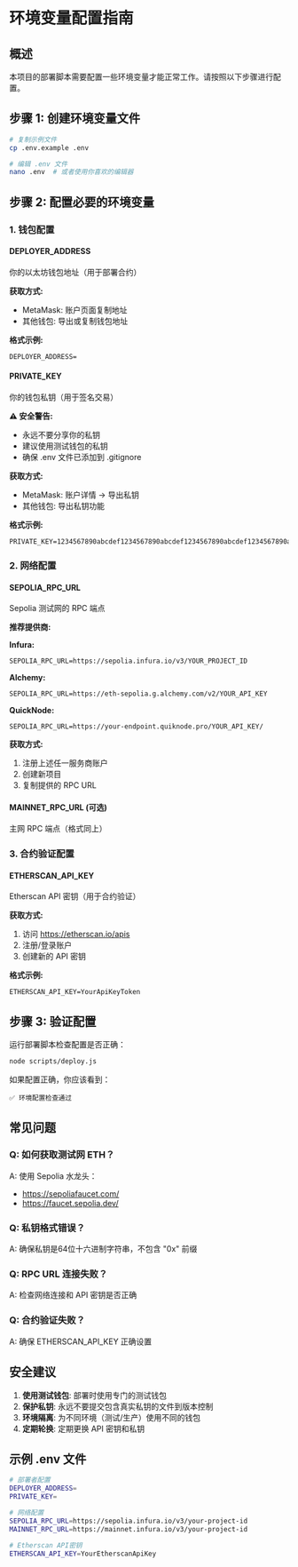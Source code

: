 # 环境变量配置指南

## 概述
本项目的部署脚本需要配置一些环境变量才能正常工作。请按照以下步骤进行配置。

## 步骤 1: 创建环境变量文件

```bash
# 复制示例文件
cp .env.example .env

# 编辑 .env 文件
nano .env  # 或者使用你喜欢的编辑器
```

## 步骤 2: 配置必要的环境变量

### 1. 钱包配置

#### DEPLOYER_ADDRESS
你的以太坊钱包地址（用于部署合约）

**获取方式:**
- MetaMask: 账户页面复制地址
- 其他钱包: 导出或复制钱包地址

**格式示例:**
```
DEPLOYER_ADDRESS=
```

#### PRIVATE_KEY
你的钱包私钥（用于签名交易）

**⚠️ 安全警告:**
- 永远不要分享你的私钥
- 建议使用测试钱包的私钥
- 确保 .env 文件已添加到 .gitignore

**获取方式:**
- MetaMask: 账户详情 → 导出私钥
- 其他钱包: 导出私钥功能

**格式示例:**
```
PRIVATE_KEY=1234567890abcdef1234567890abcdef1234567890abcdef1234567890abcdef
```

### 2. 网络配置

#### SEPOLIA_RPC_URL
Sepolia 测试网的 RPC 端点

**推荐提供商:**

**Infura:**
```
SEPOLIA_RPC_URL=https://sepolia.infura.io/v3/YOUR_PROJECT_ID
```

**Alchemy:**
```
SEPOLIA_RPC_URL=https://eth-sepolia.g.alchemy.com/v2/YOUR_API_KEY
```

**QuickNode:**
```
SEPOLIA_RPC_URL=https://your-endpoint.quiknode.pro/YOUR_API_KEY/
```

**获取方式:**
1. 注册上述任一服务商账户
2. 创建新项目
3. 复制提供的 RPC URL

#### MAINNET_RPC_URL (可选)
主网 RPC 端点（格式同上）

### 3. 合约验证配置

#### ETHERSCAN_API_KEY
Etherscan API 密钥（用于合约验证）

**获取方式:**
1. 访问 https://etherscan.io/apis
2. 注册/登录账户
3. 创建新的 API 密钥

**格式示例:**
```
ETHERSCAN_API_KEY=YourApiKeyToken
```

## 步骤 3: 验证配置

运行部署脚本检查配置是否正确：

```bash
node scripts/deploy.js
```

如果配置正确，你应该看到：
```
✅ 环境配置检查通过
```

## 常见问题

### Q: 如何获取测试网 ETH？
A: 使用 Sepolia 水龙头：
- https://sepoliafaucet.com/
- https://faucet.sepolia.dev/

### Q: 私钥格式错误？
A: 确保私钥是64位十六进制字符串，不包含 "0x" 前缀

### Q: RPC URL 连接失败？
A: 检查网络连接和 API 密钥是否正确

### Q: 合约验证失败？
A: 确保 ETHERSCAN_API_KEY 正确设置

## 安全建议

1. **使用测试钱包**: 部署时使用专门的测试钱包
2. **保护私钥**: 永远不要提交包含真实私钥的文件到版本控制
3. **环境隔离**: 为不同环境（测试/生产）使用不同的钱包
4. **定期轮换**: 定期更换 API 密钥和私钥

## 示例 .env 文件

```bash
# 部署者配置
DEPLOYER_ADDRESS=
PRIVATE_KEY=

# 网络配置
SEPOLIA_RPC_URL=https://sepolia.infura.io/v3/your-project-id
MAINNET_RPC_URL=https://mainnet.infura.io/v3/your-project-id

# Etherscan API密钥
ETHERSCAN_API_KEY=YourEtherscanApiKey
``` 